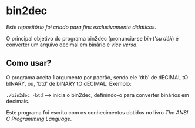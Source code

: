 # bin2dec

_Este repositório foi criado para fins exclusivamente didáticos._

O principal objetivo do programa bin2dec (pronuncia-se _bin t'su dék_) é converter um arquivo decimal em binário e _vice versa_.

## Como usar?

O programa aceita 1 argumento por padrão, sendo ele 'dtb' de dECIMAL tO bINARY, ou, 'btd' de bINARY tO dECIMAL. Exemplo:

`./bin2dec -btd` --> inicia o bin2dec, definindo-o para converter binários em decimais.

Este programa foi escrito com os conhecimentos obtidos no livro _The ANSI C Programming Language_.
